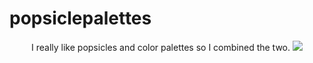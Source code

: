# popsiclepalettes

<p align="center">
I really like popsicles and color palettes so I combined the two.
<img src='https://cloud.githubusercontent.com/assets/14133821/25610918/1fffa9f4-2ef3-11e7-9945-ddad2704f092.png'>
